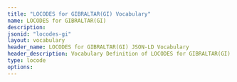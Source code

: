 ```yaml
---
title: "LOCODES for GIBRALTAR(GI) Vocabulary"
name: LOCODES for GIBRALTAR(GI) 
description: 
jsonid: "locodes-gi"
layout: vocabulary
header_name: LOCODES for GIBRALTAR(GI) JSON-LD Vocabulary
header_description: Vocabulary Definition of LOCODES for GIBRALTAR(GI) semantics in HTML format. JSON-LD format is available at [locodes-gi.jsonld](/vocabulary/locodes-gi.jsonld)
type: locode
options:
---
```

